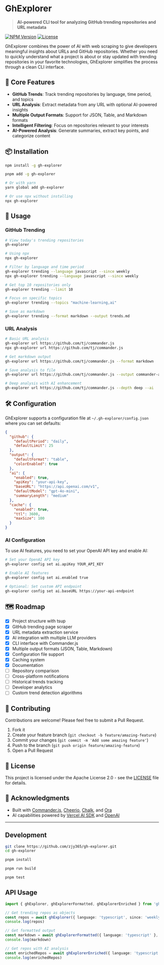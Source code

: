 # GhExplorer

> **AI-powered CLI tool for analyzing GitHub trending repositories and URL metadata**

[![NPM Version](https://img.shields.io/npm/v/gh-explorer.svg)](https://www.npmjs.com/package/gh-explorer)
[![License](https://img.shields.io/badge/license-Apache--2.0-blue.svg)](LICENSE)

GhExplorer combines the power of AI with web scraping to give developers meaningful insights about URLs and GitHub repositories. Whether you need to quickly understand what a project is about or stay updated with trending repositories in your favorite technologies, GhExplorer simplifies the process through a clean CLI interface.

## 🚀 Core Features

- **GitHub Trends**: Track trending repositories by language, time period, and topics
- **URL Analysis**: Extract metadata from any URL with optional AI-powered insights
- **Multiple Output Formats**: Support for JSON, Table, and Markdown formats
- **Intelligent Filtering**: Focus on repositories relevant to your interests
- **AI-Powered Analysis**: Generate summaries, extract key points, and categorize content

## 📦 Installation

```bash
npm install -g gh-explorer

pnpm add -g gh-explorer

# Or with yarn
yarn global add gh-explorer

# Or use npx without installing
npx gh-explorer
```

## 📝 Usage

### GitHub Trending

```bash
# View today's trending repositories
gh-explorer

# Using npx
npx gh-explorer

# Filter by language and time period
gh-explorer trending --language javascript --since weekly
npx gh-explorer trending --language javascript --since weekly

# Get top 10 repositories only
gh-explorer trending --limit 10

# Focus on specific topics
gh-explorer trending --topics "machine-learning,ai"

# Save as markdown
gh-explorer trending --format markdown --output trends.md
```

### URL Analysis

```bash
# Basic URL analysis
gh-explorer url https://github.com/tj/commander.js
npx gh-explorer url https://github.com/tj/commander.js

# Get markdown output
gh-explorer url https://github.com/tj/commander.js --format markdown

# Save analysis to file
gh-explorer url https://github.com/tj/commander.js --output commander-analysis.json

# Deep analysis with AI enhancement
gh-explorer url https://github.com/tj/commander.js --depth deep --ai
```

## 🛠️ Configuration

GhExplorer supports a configuration file at `~/.gh-explorer/config.json` where you can set defaults:

```json
{
  "github": {
    "defaultPeriod": "daily",
    "defaultLimit": 25
  },
  "output": {
    "defaultFormat": "table",
    "colorEnabled": true
  },
  "ai": {
    "enabled": true,
    "apiKey": "your-api-key",
    "baseURL": "https://api.openai.com/v1",
    "defaultModel": "gpt-4o-mini",
    "summaryLength": "medium"
  },
  "cache": {
    "enabled": true,
    "ttl": 3600,
    "maxSize": 100
  }
}
```

### AI Configuration

To use AI features, you need to set your OpenAI API key and enable AI:

```bash
# Set your OpenAI API key
gh-explorer config set ai.apiKey YOUR_API_KEY

# Enable AI features
gh-explorer config set ai.enabled true

# Optional: Set custom API endpoint
gh-explorer config set ai.baseURL https://your-api-endpoint
```

## 🗺️ Roadmap

- [x] Project structure with tsup
- [x] GitHub trending page scraper
- [x] URL metadata extraction service
- [x] AI integration with multiple LLM providers
- [x] CLI interface with Commander.js
- [x] Multiple output formats (JSON, Table, Markdown)
- [x] Configuration file support
- [x] Caching system
- [x] Documentation
- [ ] Repository comparison
- [ ] Cross-platform notifications
- [ ] Historical trends tracking
- [ ] Developer analytics
- [ ] Custom trend detection algorithms

## 🤝 Contributing

Contributions are welcome! Please feel free to submit a Pull Request.

1. Fork it
2. Create your feature branch (`git checkout -b feature/amazing-feature`)
3. Commit your changes (`git commit -m 'Add some amazing feature'`)
4. Push to the branch (`git push origin feature/amazing-feature`)
5. Open a Pull Request

## 📄 License

This project is licensed under the Apache License 2.0 - see the [LICENSE](LICENSE) file for details.

## 🙏 Acknowledgments

- Built with [Commander.js](https://github.com/tj/commander.js), [Cheerio](https://github.com/cheeriojs/cheerio), [Chalk](https://github.com/chalk/chalk), and [Ora](https://github.com/sindresorhus/ora)
- AI capabilities powered by [Vercel AI SDK](https://sdk.vercel.ai/docs) and [OpenAI](https://openai.com)

---

## Development

```bash
git clone https://github.com/zjy365/gh-explorer.git
cd gh-explorer

pnpm install

pnpm run build

pnpm test
```

## API Usage

```typescript
import { ghExplorer, ghExplorerFormatted, ghExplorerEnriched } from 'gh-explorer'

// Get trending repos as objects
const repos = await ghExplorer({ language: 'typescript', since: 'weekly' })
console.log(repos)

// Get formatted output
const markdown = await ghExplorerFormatted({ language: 'typescript' }, 'markdown')
console.log(markdown)

// Get repos with AI analysis
const enrichedRepos = await ghExplorerEnriched({ language: 'typescript' })
console.log(enrichedRepos)
```
